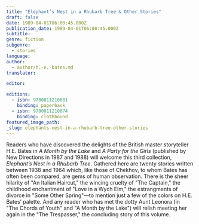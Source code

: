 ```yaml
---
title: "Elephant’s Nest in a Rhubarb Tree & Other Stories"
draft: false
date: 1989-04-01T06:00:45.000Z
publication_date: 1989-04-01T06:00:45.000Z
subtitle:
genre: fiction
subgenre:
  - stories
language:
author:
  - author/h.-e.-bates.md
translator:

editor:

editions:
  - isbn: 9780811210881
    binding: paperback
  - isbn: 9780811210874
    binding: clothbound
featured_image_path:
_slug: elephants-nest-in-a-rhubarb-tree-other-stories
---
```


Readers who have discovered the delights of the British master storyteller H.E. Bates in _A Month by the Lake_ and _A Party for the Girls_ (published by New Directions in 1987 and 1988) will welcome this third collection, _Elephant’s Nest in a Rhubarb Tree_. Gathered here are twenty stories written between 1938 and 1964 which, like those of Chekhov, to whom Bates has often been compared, are gems of human observation. There is the sheer hilarity of "An Italian Haircut," the wincing cruelty of "The Captain," the childhood enchantment of "Love in a Wych Elm," the estrangments of divorce in "Some Other Spring"––to mention just a few of the colors on H.E. Bates’ palette. And any reader who has met the dotty Aunt Leonora (in "The Chords of Youth" and "A Month by the Lake") will relish meeting her again in the "The Trespasser," the concluding story of this volume.

